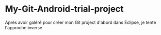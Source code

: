 My-Git-Android-trial-project
============================

Après avoir galéré pour créer mon Git project d'abord dans Eclipse, je tente l'approche inverse